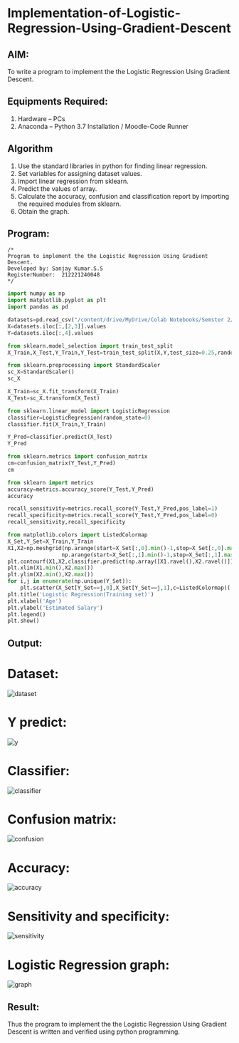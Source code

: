 # Implementation-of-Logistic-Regression-Using-Gradient-Descent

## AIM:
To write a program to implement the the Logistic Regression Using Gradient Descent.

## Equipments Required:
1. Hardware – PCs
2. Anaconda – Python 3.7 Installation / Moodle-Code Runner

## Algorithm
1. Use the standard libraries in python for finding linear regression.
2. Set variables for assigning dataset values.
3. Import linear regression from sklearn.
4. Predict the values of array.
5. Calculate the accuracy, confusion and classification report by importing the required modules from sklearn.
6. Obtain the graph.

## Program:
```
/*
Program to implement the the Logistic Regression Using Gradient Descent.
Developed by: Sanjay Kumar.S.S
RegisterNumber:  212221240048
*/
```
```python
import numpy as np
import matplotlib.pyplot as plt
import pandas as pd

datasets=pd.read_csv("/content/drive/MyDrive/Colab Notebooks/Semster 2/Intro to ML/Social_Network_Ads (1).csv")
X=datasets.iloc[:,[2,3]].values
Y=datasets.iloc[:,4].values

from sklearn.model_selection import train_test_split
X_Train,X_Test,Y_Train,Y_Test=train_test_split(X,Y,test_size=0.25,random_state=0)

from sklearn.preprocessing import StandardScaler
sc_X=StandardScaler()
sc_X

X_Train=sc_X.fit_transform(X_Train)
X_Test=sc_X.transform(X_Test)

from sklearn.linear_model import LogisticRegression
classifier=LogisticRegression(random_state=0)
classifier.fit(X_Train,Y_Train)

Y_Pred=classifier.predict(X_Test)
Y_Pred

from sklearn.metrics import confusion_matrix
cm=confusion_matrix(Y_Test,Y_Pred)
cm

from sklearn import metrics
accuracy=metrics.accuracy_score(Y_Test,Y_Pred)
accuracy

recall_sensitivity=metrics.recall_score(Y_Test,Y_Pred,pos_label=1)
recall_specificity=metrics.recall_score(Y_Test,Y_Pred,pos_label=0)
recall_sensitivity,recall_specificity

from matplotlib.colors import ListedColormap
X_Set,Y_Set=X_Train,Y_Train
X1,X2=np.meshgrid(np.arange(start=X_Set[:,0].min()-1,stop=X_Set[:,0].max()+1,step=0.01),
                 np.arange(start=X_Set[:,1].min()-1,stop=X_Set[:,1].max()+1,step=0.01) )
plt.contourf(X1,X2,classifier.predict(np.array([X1.ravel(),X2.ravel()]).T).reshape(X1.shape),alpha=0.75,cmap=ListedColormap(('red','green')))
plt.xlim(X1.min(),X2.max())
plt.ylim(X2.min(),X2.max())
for i,j in enumerate(np.unique(Y_Set)):
    plt.scatter(X_Set[Y_Set==j,0],X_Set[Y_Set==j,1],c=ListedColormap(('red','green'))(i),label=j)
plt.title('Logistic Regression(Training set)')
plt.xlabel('Age')
plt.ylabel('Estimated Salary')
plt.legend()
plt.show()
````

## Output:
# Dataset:
![dataset](data.png)
# Y predict:
![y](ypred.png)
# Classifier:
![classifier](classi.png)
# Confusion matrix:
![confusion](conf.png)
# Accuracy:
![accuracy](acc.png)
# Sensitivity and specificity:
![sensitivity](snds.png)
# Logistic Regression graph:
![graph](Graph.png)

## Result:
Thus the program to implement the the Logistic Regression Using Gradient Descent is written and verified using python programming.
